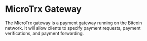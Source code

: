 # MicroTrx Gateway #

The MicroTrx gateway is a payment gateway running on the Bitcoin network.  It will allow clients to specify payment requests, payment verifications, and payment forwarding.